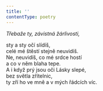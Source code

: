 ```yaml
---
title: ''
contentType: poetry
---
```


<section>

_Třebaže ty, závistná žárlivosti,_

sty a sty očí slídíš,  
celé mé štěstí stejně neuvidíš.  
Ne, neuvidíš, co mé srdce hostí  
a co v něm blaha tepe.  
A i když prý jsou oči Lásky slepé,  
bez světla zřítelnic,  
ty zří ho ve mně a v mých řádcích víc.

</section>
